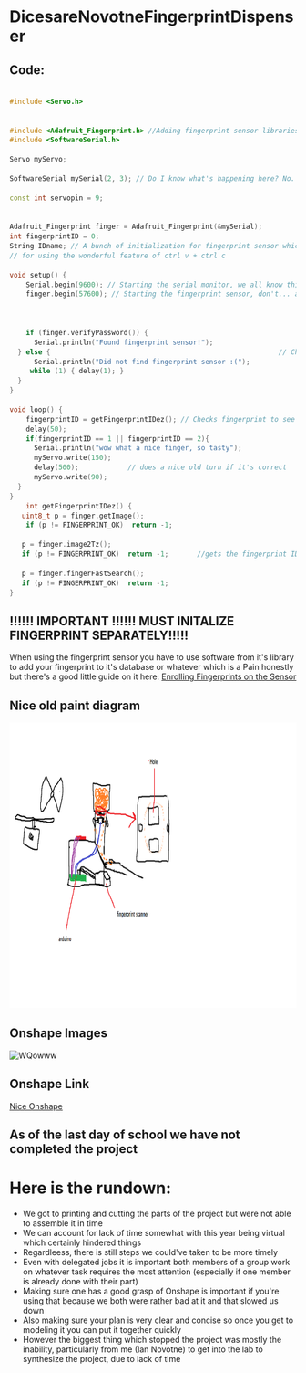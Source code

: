 # DicesareNovotneFingerprintDispenser

## Code:
```C++

#include <Servo.h>


#include <Adafruit_Fingerprint.h> //Adding fingerprint sensor libraries
#include <SoftwareSerial.h>

Servo myServo;

SoftwareSerial mySerial(2, 3); // Do I know what's happening here? No. Does it work? Yes.

const int servopin = 9;


Adafruit_Fingerprint finger = Adafruit_Fingerprint(&mySerial);
int fingerprintID = 0;
String IDname; // A bunch of initialization for fingerprint sensor which I only understand very vaguely but a fingerprint sensor is a complicated thing so I don't blame myself
// for using the wonderful feature of ctrl v + ctrl c

void setup() {
    Serial.begin(9600); // Starting the serial monitor, we all know this
    finger.begin(57600); // Starting the fingerprint sensor, don't... ask me why it runs at this speed because I don't know
    
   
    
    if (finger.verifyPassword()) {
      Serial.println("Found fingerprint sensor!");
  } else {                                                        // Checking to see if the fingerprint sensor is there :smile:
      Serial.println("Did not find fingerprint sensor :(");
     while (1) { delay(1); }
  }
}

void loop() {
    fingerprintID = getFingerprintIDez(); // Checks fingerprint to see if correct
    delay(50);
    if(fingerprintID == 1 || fingerprintID == 2){
      Serial.println("wow what a nice finger, so tasty");
      myServo.write(150);
      delay(500);            // does a nice old turn if it's correct
      myServo.write(90);
  }
}
    int getFingerprintIDez() {
   uint8_t p = finger.getImage();
    if (p != FINGERPRINT_OK)  return -1;
  
   p = finger.image2Tz();
   if (p != FINGERPRINT_OK)  return -1;       //gets the fingerprint ID, once again not sure the exact details as to how it works but it's uh yeah it works 

   p = finger.fingerFastSearch();
   if (p != FINGERPRINT_OK)  return -1;
}
```
## !!!!!! IMPORTANT !!!!!! MUST INITALIZE FINGERPRINT SEPARATELY!!!!! 
When using the fingerprint sensor you have to use software from it's library to add your fingerprint to it's database or whatever which is a Pain honestly but there's a good little guide on it here: 
[Enrolling Fingerprints on the Sensor](https://learn.adafruit.com/adafruit-optical-fingerprint-sensor/enrolling-new-users-with-windows)

## Nice old paint diagram

<img src="Images/SuperCoolMegaAwesomeSketch.png" alt="I am in pain" width="1000" height="500">


## Onshape Images

<img src="Flapper.png" alt="WQowww" width="500" height="500">


## Onshape Link
[Nice Onshape](https://cvilleschools.onshape.com/documents/4958dbca03658389d26d8213/w/0d9c3c333cb7cc77040718b1/e/3782be513dc604e1ee0be830)

## As of the last day of school we have not completed the project
# Here is the rundown:
* We got to printing and cutting the parts of the project but were not able to assemble it in time
* We can account for lack of time somewhat with this year being virtual which certainly hindered things
* Regardleess, there is still steps we could've taken to be more timely
* Even with delegated jobs it is important both members of a group work on whatever task requires the most attention (especially if one member is already done with their part)
* Making sure one has a good grasp of Onshape is important if you're using that because we both were rather bad at it and that slowed us down
* Also making sure your plan is very clear and concise so once you get to modeling it you can put it together quickly
* However the biggest thing which stopped the project was mostly the inability, particularly from me (Ian Novotne) to get into the lab to synthesize the project, due to lack of time
